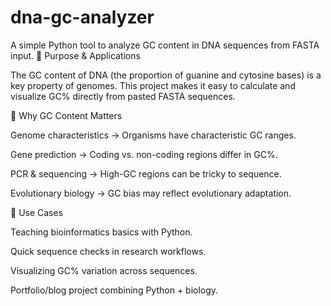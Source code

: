 # dna-gc-analyzer
A simple Python tool to analyze GC content in DNA sequences from FASTA input. 
🎯 Purpose & Applications

The GC content of DNA (the proportion of guanine and cytosine bases) is a key property of genomes.
This project makes it easy to calculate and visualize GC% directly from pasted FASTA sequences.

🔬 Why GC Content Matters

Genome characteristics → Organisms have characteristic GC ranges.

Gene prediction → Coding vs. non-coding regions differ in GC%.

PCR & sequencing → High-GC regions can be tricky to sequence.

Evolutionary biology → GC bias may reflect evolutionary adaptation.

📌 Use Cases

Teaching bioinformatics basics with Python.

Quick sequence checks in research workflows.

Visualizing GC% variation across sequences.

Portfolio/blog project combining Python + biology.
